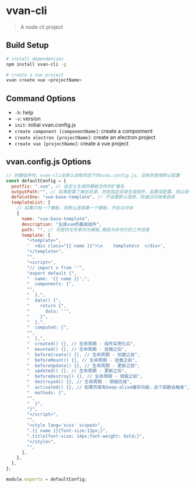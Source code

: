 # vvan-cli

> A node cli project

## Build Setup

``` bash
# install dependencies
npm install vvan-cli -g

# create a vue project
vvan create vue <projectName>
```

## Command Options
* `-h`: help
* `-v`: version
* `init`: initial vvan.config.js
* `create component [componentName]`: create a componnent
* `create electron [projectName]`: create an electron project
* `create vue [projectName]`: create a vue project

## vvan.config.js Options
```javascript
// 创建组件时，vvan-cli会默认读取项目下的vvan.config.js，没有则使用默认配置
const defaultConfig = {
  postfix: ".vue", // 自定义生成的模板文件的扩展名
  outputPath:"", // 如果配置了输出目录，则在指定目录生成组件，如果没配置，则以命令行工作目录为准
  defalutOne: "vue-base-template", // 不设置默认选择，则通过问询来选择
  templateList: [
    // 如果只有一个模板，则默认选择第一个模板，不经过问询
    {
      name: "vue-base-template",
      description: "生成vue的基础组件",
      path: "", // 可提供文件来作为模板,路径为命令行的工作目录
      template: [
        "<template>",
        '  <div class="{{ name }}">\n    template\n  </div>',
        "</template>",
        "",
        "<script>",
        "// import x from ''",
        "export default {",
        "  name: '{{ name }}',",
        "  components: {",
        "",
        "  },",
        "  data() {",
        "    return {",
        "      data: ''",
        "    }",
        "  },",
        "  computed: {",
        "",
        "  },",
        "  created() {}, // 生命周期 - 组件实例化后",
        "  mounted() {}, // 生命周期 - 挂载之后",
        "  beforeCreate() {}, // 生命周期 - 创建之前",
        "  beforeMount() {}, // 生命周期 - 挂载之前",
        "  beforeUpdate() {}, // 生命周期 - 更新之前",
        "  updated() {}, // 生命周期 - 更新之后",
        "  beforeDestroy() {}, // 生命周期 - 销毁之前",
        "  destroyed() {}, // 生命周期 - 销毁完成",
        "  activated() {}, // 如果页面有keep-alive缓存功能，这个函数会触发",
        "  methods: {",
        "",
        "  }",
        "}",
        "</script>",
        "",
        "<style lang='scss' scoped>",
        ".{{ name }}{font-size:13px;}",
        ".title{font-size: 14px;font-weight: bold;}",
        "</style>",
        "",
      ],
    },
  ],
};

module.exports = defaultConfig;

```
